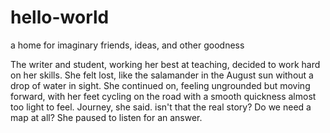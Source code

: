 # hello-world
a home for imaginary friends, ideas, and other goodness

The writer and student, working her best at teaching, decided to work hard on her skills. She felt lost, like the salamander in the August sun without a drop of water in sight. She continued on, feeling ungrounded but moving forward, with her feet cycling on the road with a smooth quickness almost too light to feel. Journey, she said. isn't that the real story? Do we need a map at all? She paused to listen for an answer. 
